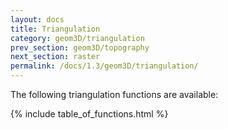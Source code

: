 ```yaml
---
layout: docs
title: Triangulation
category: geom3D/triangulation
prev_section: geom3D/topography
next_section: raster
permalink: /docs/1.3/geom3D/triangulation/
---
```


The following triangulation functions are available:

{% include table_of_functions.html %}
